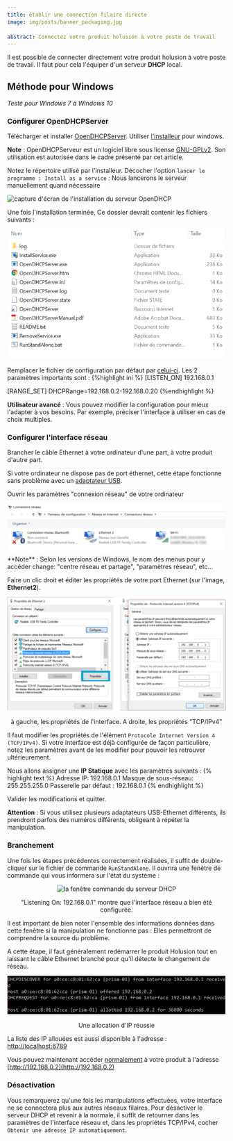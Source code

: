 ```yaml
---
title: établir une connection filaire directe
image: img/posts/banner_packaging.jpg

abstract: Connectez votre produit holusion à votre poste de travail
---
```


Il est possible de connecter directement votre produit holusion à votre poste de travail. Il faut pour cela l'équiper d'un serveur **DHCP** local.

## Méthode pour Windows

*Testé pour Windows 7 à Windows 10*

### Configurer OpenDHCPServer



Télécharger et installer [OpenDHCPServer](https://sourceforge.net/projects/dhcpserver/). Utiliser [l'installeur](https://sourceforge.net/projects/dhcpserver/files/Open%20DHCP%20Server%20%28Regular%29/OpenDHCPServerInstallerV1.65.exe/download) pour windows.
<div class="row">
  <div class="col-md-8 col-sm-6">
    <p><b>Note</b> : OpenDHCPServeur est un logiciel libre sous license <a href="https://www.gnu.org/licenses/old-licenses/gpl-2.0.fr.html">GNU-GPLv2</a>. Son utilisation est autorisée dans le cadre présenté par cet article.
    </p>
    <p>
    Notez le répertoire utilisé par l'installeur. Décocher l'option <code class="highlighter-rouge">lancer le programme : Install as a service</code> : Nous lancerons le serveur manuellement quand nécessaire</p>
  </div>
  <div class="col-md-4 col-sm-6">
    <img class="img-fluid" src="/static/img/posts/packaging/OpenDHCPServer_install.png" alt="capture d'écran de l'installation du serveur OpenDHCP">
  </div>
</div>


Une fois l'installation terminée, Ce dossier devrait contenir les fichiers suivants :
<center>
<img class="img-fluid" src="/static/img/posts/packaging/OpenDHCPServer_files.png" alt="capture d'écran des fichiers composant le serveur OpenDHCP">
</center>

Remplacer le fichier de configuration par défaut par [celui-ci](/static/files/OpenDHCPServer.ini). Les 2 paramètres importants sont :
{%highlight ini %}
[LISTEN_ON]
192.168.0.1

[RANGE_SET]
DHCPRange=192.168.0.2-192.168.0.20
{%endhighlight %}


**Utilisateur avancé** : Vous pouvez modifier la configuration pour mieux l'adapter à vos besoins. Par exemple, préciser l'interface à utiliser en cas de choix multiples.

### Configurer l'interface réseau

Brancher le câble Ethernet à votre ordinateur d'une part, à votre produit d'autre part.

Si votre ordinateur ne dispose pas de port éthernet, cette étape fonctionne sans problème avec un [adaptateur USB](https://www.amazon.fr/AmazonBasics-Adaptateur-vers-Gigabit-Ethernet/dp/B00M77HMU0).

Ouvrir les paramètres "connexion réseau" de votre ordinateur
<center>
<img class="img-fluid" src="/static/img/posts/packaging/ethernet_config.png" alt="la fenêtre de configuration des connexions réseaux">
</center>
**Note** : Selon les versions de Windows, le nom des menus pour y accéder change: "centre réseau et partage", "paramètres réseau", etc...

Faire un clic droit et éditer les propriétés de votre port Ethernet (sur l'image, **Ethernet2**).
<center>
<img class="img-fluid" src="/static/img/posts/packaging/ip_params.png" alt="la fenêtre de configuration des connexions réseaux">
<p>à gauche, les propriétés de l'interface. A droite, les propriétés "TCP/IPv4"</p>
</center>

Il faut modifier les propriétés de l'élément `Protocole Internet Version 4 (TCP/IPv4)`. Si votre interface est déjà configurée de façon particulière, notez les paramètres avant de les modifier pour pouvoir les retrouver ultérieurement.

Nous allons assigner une **IP Statique** avec les paramètres suivants :
{% highlight text %}
Adresse IP: 192.168.0.1
Masque de sous-réseau: 255.255.255.0
Passerelle par défaut : 192.168.0.1
{% endhighlight %}

Valider les modifications et quitter.

**Attention** : Si vous utilisez plusieurs adaptateurs USB-Ethernet différents, ils prendront parfois des numéros différents, obligeant à répéter la manipulation.

### Branchement

Une fois les étapes précédentes correctement réalisées, il suffit de double-cliquer sur le fichier de commande `RunStandAlone`. Il ouvrira une fenêtre de commande qui vous informera sur l'état du système :

<center>

<img class="img-fluid" src="/static/img/posts/packaging/OpenDHCPServer_run_success.png" alt="la fenêtre commande du serveur DHCP">
<p>"Listening On: 192.168.0.1" montre que l'interface réseau a bien été configurée.</p>
</center>

Il est important de bien noter l'ensemble des informations données dans cette fenêtre si la manipulation ne fonctionne pas : Elles permettront de comprendre la source du problème.

A cette étape, il faut généralement redémarrer le produit Holusion tout en laissant le câble Ethernet branché pour qu'il détecte le changement de réseau.

<center>
<img class="img-fluid" src="/static/img/posts/packaging/OpenDHCPServer_alloc.png" alt="Allocation d'une IP par le serveur DHCP">
<p>Une allocation d'IP réussie</p>
</center>

La liste des IP allouées est aussi disponible à l'adresse : [http://localhost:6789](http://localhost:6789)

Vous pouvez maintenant accéder [normalement](index) à votre produit à l'adresse [http://192.168.0.2](http://192.168.0.2)

### Désactivation

Vous remarquerez qu'une fois les manipulations effectuées, votre interface ne se connectera plus aux autres réseaux filaires. Pour désactiver le serveur DHCP et revenir à la normale, il suffit de retourner dans les paramètres de l'interface réseau et, dans les propriétés TCP/IPv4, cocher `Obtenir une adresse IP automatiquement`.
